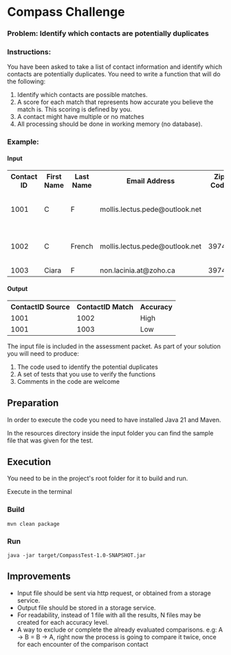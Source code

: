 # Compass Challenge

### Problem:  Identify which contacts are potentially duplicates

### Instructions:
You have been asked to take a list of contact information and identify which contacts are
potentially duplicates. You need to write a function that will do the following:
1. Identify which contacts are possible matches.
2. A score for each match that represents how accurate you believe the match is. This
   scoring is defined by you.
3. A contact might have multiple or no matches
4. All processing should be done in working memory (no database).

### Example:
#### Input
   <table>
  <tr>
    <th>Contact ID</th><th>First Name</th><th>Last Name</th><th>Email Address</th><th>Zip Code</th><th>Address</th>
  </tr>
  <tr>
    <td>1001</td><td>C</td><td>F</td><td>mollis.lectus.pede@outlook.net</td><td></td><td>449-6990 Tellus. Rd.</td>
  </tr>
  <tr>
    <td>1002</td><td>C</td><td>French</td><td>mollis.lectus.pede@outlook.net</td><td>39746</td><td>449-6990 Tellus. Rd.</td>
  </tr>
  <tr><td>1003</td><td>Ciara</td><td>F</td><td>non.lacinia.at@zoho.ca</td><td>39746</td><td></td>
  </tr>
</table>

#### Output
   <table>
  <tr>
    <th>ContactID Source</th><th>ContactID Match</th><th>Accuracy</th>
  </tr>
  <tr>
    <td>1001</td><td>1002</td><td>High</td>
  </tr>
  <tr>
    <td>1001</td><td>1003</td><td>Low</td>
  </tr>
</table>

   The input file is included in the assessment packet.
   As part of your solution you will need to produce:
1. The code used to identify the potential duplicates
2. A set of tests that you use to verify the functions
3. Comments in the code are welcome

## Preparation
In order to execute the code you need to have installed Java 21 and Maven.

In the resources directory inside the input folder you can find the sample file that was given for the test.

## Execution
You need to be in the project's root folder for it to build and run. 

Execute in the terminal
### Build
```
mvn clean package
```

### Run
```
java -jar target/CompassTest-1.0-SNAPSHOT.jar
```

## Improvements
- Input file should be sent via http request, or obtained from a storage service.
- Output file should be stored in a storage service.
- For readability, instead of 1 file with all the results, N files may be created for each accuracy level.
- A way to exclude or complete the already evaluated comparisons. e.g: A -> B = B -> A, right now the process is going 
to compare it twice, once for each encounter of the comparison contact